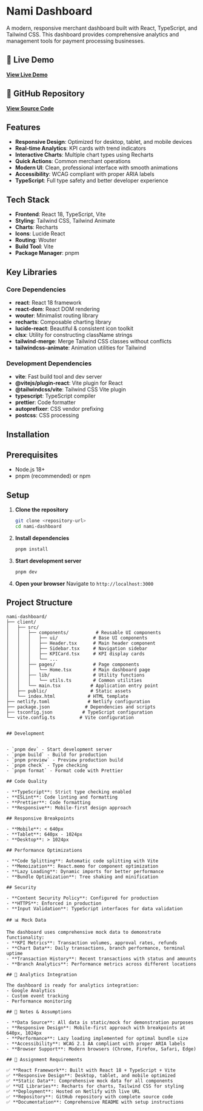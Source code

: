 # Nami Dashboard

A modern, responsive merchant dashboard built with React, TypeScript, and Tailwind CSS. This dashboard provides comprehensive analytics and management tools for payment processing businesses.

## 🚀 Live Demo
**[View Live Demo](https://nami-dashboard1.netlify.app/)**

## 📁 GitHub Repository
**[View Source Code](https://github.com/rre9/nami-dashboard)**



## Features

- **Responsive Design**: Optimized for desktop, tablet, and mobile devices
- **Real-time Analytics**: KPI cards with trend indicators
- **Interactive Charts**: Multiple chart types using Recharts
- **Quick Actions**: Common merchant operations
- **Modern UI**: Clean, professional interface with smooth animations
- **Accessibility**: WCAG compliant with proper ARIA labels
- **TypeScript**: Full type safety and better developer experience

## Tech Stack

- **Frontend**: React 18, TypeScript, Vite
- **Styling**: Tailwind CSS, Tailwind Animate
- **Charts**: Recharts
- **Icons**: Lucide React
- **Routing**: Wouter
- **Build Tool**: Vite
- **Package Manager**: pnpm

## Key Libraries

### Core Dependencies
- **react**: React 18 framework
- **react-dom**: React DOM rendering
- **wouter**: Minimalist routing library
- **recharts**: Composable charting library
- **lucide-react**: Beautiful & consistent icon toolkit
- **clsx**: Utility for constructing className strings
- **tailwind-merge**: Merge Tailwind CSS classes without conflicts
- **tailwindcss-animate**: Animation utilities for Tailwind

### Development Dependencies
- **vite**: Fast build tool and dev server
- **@vitejs/plugin-react**: Vite plugin for React
- **@tailwindcss/vite**: Tailwind CSS Vite plugin
- **typescript**: TypeScript compiler
- **prettier**: Code formatter
- **autoprefixer**: CSS vendor prefixing
- **postcss**: CSS processing

## Installation

## Prerequisites

- Node.js 18+ 
- pnpm (recommended) or npm

## Setup

1. **Clone the repository**
   ```bash
   git clone <repository-url>
   cd nami-dashboard
   ```

2. **Install dependencies**
   ```bash
   pnpm install
   ```

3. **Start development server**
   ```bash
   pnpm dev
   ```

4. **Open your browser**
   Navigate to `http://localhost:3000`


##  Project Structure

```
nami-dashboard/
├── client/
│   ├── src/
│   │   ├── components/          # Reusable UI components
│   │   │   ├── ui/             # Base UI components
│   │   │   ├── Header.tsx      # Main header component
│   │   │   ├── Sidebar.tsx     # Navigation sidebar
│   │   │   ├── KPICard.tsx     # KPI display cards
│   │   │   └── ...
│   │   ├── pages/              # Page components
│   │   │   └── Home.tsx        # Main dashboard page
│   │   ├── lib/                # Utility functions
│   │   │   └── utils.ts        # Common utilities
│   │   └── main.tsx           # Application entry point
│   ├── public/                # Static assets
│   └── index.html            # HTML template
├── netlify.toml              # Netlify configuration
├── package.json             # Dependencies and scripts
├── tsconfig.json           # TypeScript configuration
└── vite.config.ts         # Vite configuration


## Development


- `pnpm dev` - Start development server
- `pnpm build` - Build for production
- `pnpm preview` - Preview production build
- `pnpm check` - Type checking
- `pnpm format` - Format code with Prettier

## Code Quality

- **TypeScript**: Strict type checking enabled
- **ESLint**: Code linting and formatting
- **Prettier**: Code formatting
- **Responsive**: Mobile-first design approach

## Responsive Breakpoints

- **Mobile**: < 640px
- **Tablet**: 640px - 1024px
- **Desktop**: > 1024px

## Performance Optimizations

- **Code Splitting**: Automatic code splitting with Vite
- **Memoization**: React.memo for component optimization
- **Lazy Loading**: Dynamic imports for better performance
- **Bundle Optimization**: Tree shaking and minification

## Security

- **Content Security Policy**: Configured for production
- **HTTPS**: Enforced in production
- **Input Validation**: TypeScript interfaces for data validation

## 📊 Mock Data

The dashboard uses comprehensive mock data to demonstrate functionality:
- **KPI Metrics**: Transaction volumes, approval rates, refunds
- **Chart Data**: Daily transactions, branch performance, terminal uptime
- **Transaction History**: Recent transactions with status and amounts
- **Branch Analytics**: Performance metrics across different locations

## 🔧 Analytics Integration

The dashboard is ready for analytics integration:
- Google Analytics
- Custom event tracking
- Performance monitoring

## 📝 Notes & Assumptions

- **Data Source**: All data is static/mock for demonstration purposes
- **Responsive Design**: Mobile-first approach with breakpoints at 640px, 1024px
- **Performance**: Lazy loading implemented for optimal bundle size
- **Accessibility**: WCAG 2.1 AA compliant with proper ARIA labels
- **Browser Support**: Modern browsers (Chrome, Firefox, Safari, Edge)

## 🎯 Assignment Requirements

✅ **React Framework**: Built with React 18 + TypeScript + Vite  
✅ **Responsive Design**: Desktop, tablet, and mobile optimized  
✅ **Static Data**: Comprehensive mock data for all components  
✅ **UI Libraries**: Recharts for charts, Tailwind CSS for styling  
✅ **Deployment**: Hosted on Netlify with live URL  
✅ **Repository**: GitHub repository with complete source code  
✅ **Documentation**: Comprehensive README with setup instructions